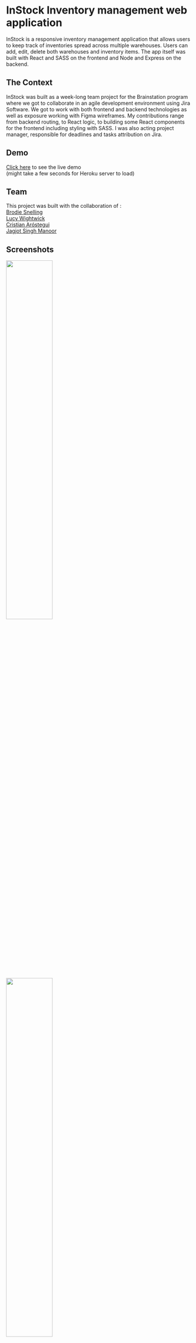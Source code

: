 # InStock Inventory management web application

InStock is a responsive inventory management application that allows users to keep track of inventories spread across multiple warehouses. Users can add, edit, delete both warehouses and inventory items. The app itself was built with React and SASS on the frontend and Node and Express on the backend.

## The Context

InStock was built as a week-long team project for the Brainstation program where we got to collaborate in an agile development environment using Jira Software. We got to work with both frontend and backend technologies as well as exposure working with Figma wireframes.
My contributions range from backend routing, to React logic, to building some React components for the frontend including styling with SASS. I was also acting project manager, responsible for deadlines and tasks attribution on Jira.


## Demo

[Click here](https://instock-demo.netlify.app/) to see the live demo
<br>
(might take a few seconds for Heroku server to load)

## Team

This project was built with the collaboration of : <br>
[Brodie Snelling](https://github.com/bsnelling9)<br>
[Lucy Wightwick](https://github.com/lwightwick)<br>
[Cristian Aróstegui](https://github.com/carosteguig)<br>
[Jagjot Singh Manoor](https://github.com/Ramgarhia007)<br>


## Screenshots

<img src="" width=50% height=50%>
<img src="" width=50% height=50%>
<img src="" width=50% height=50%>
<img src="" width=50% height=50%>


## Tech Stack
Client:
[React.js](https://reactjs.org/),
[Sass](https://sass-lang.com/),
[Axios](https://axios-http.com/),
[Material UI](https://mui.com/)


Server:
[Express](https://expressjs.com/),
[Node.js](https://nodejs.org/en/),

Deployment & tools:
[Figma](https://www.figma.com/),
[Jira](https://www.atlassian.com/software/jira),
[Netlify](https://www.netlify.com/),
[Heroku](https://id.heroku.com/login)

## Environment Variables
Add the following variables in client .ENV file

Client: 

REACT_APP_API_URL=https://instock-app-server.herokuapp.com/
  
Server:

PORT = 8080

## Usage
To run this project locally, follow these steps:

Clone the server repository
##### `$ git clone https://github.com/SimonMilord/instock_server.git`

Install server dependencies
##### `$ npm install`

Start the server
##### `$ node index.js`

Clone the server repository
##### `$ git clone https://github.com/SimonMilord/instock_client.git`

Install server dependencies
##### `$ npm install`

Start the client
##### `$ npm start`


## Next Steps

Here are some additional features that consider adding in the future:

- Adding search functionality to the search bar
- Adding sorting functionality to table columns (warehouse and inventory)
- Migrating the server data from JSON files to actual Database


## Contact

Feel free to follow me on [Github](https://github.com/SimonMilord) or [LinkedIn](https://www.linkedin.com/in/simonmilord/)
